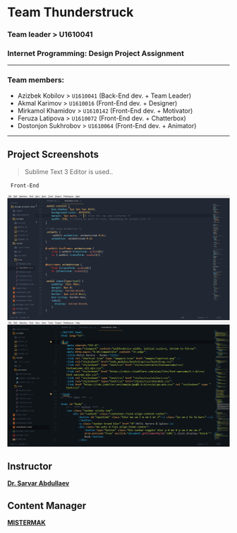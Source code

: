 # Team Thunderstruck
### Team leader > U1610041
### Internet Programming: Design Project Assignment

---

### Team members:
+ Azizbek Kobilov		>		`U1610041`	(Back-End dev. + Team Leader)
+ Akmal Karimov			>		`U1610016`	(Front-End dev. + Designer) 
+ Mirkamol Khamidov		>		`U1610142`	(Front-End dev. + Motivator)
+ Feruza Latipova		>		`U1610072`	(Front-End dev. + Chatterbox)
+ Dostonjon Sukhrobov 	>		`U1610064`	(Front-End dev. + Animator)

---

## Project Screenshots 

> Sublime Text 3 Editor is used..

```
 Front-End
```
![Screenshot1](images/readme1.png)
<br />
![screenshot2](images/readme2.png)
<br />

## Instructor

[**Dr. Sarvar Abdullaev**](s.abdullaev@inha.uz)

## Content Manager 
[**MISTERMAK**](https://www.instagram.com/ya_mistermak/)

